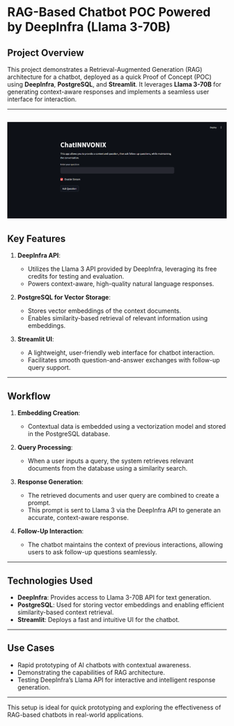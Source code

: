 # RAG-Based Chatbot POC Powered by DeepInfra (Llama 3-70B)

## Project Overview

This project demonstrates a Retrieval-Augmented Generation (RAG) architecture for a chatbot, deployed as a quick Proof of Concept (POC) using **DeepInfra**, **PostgreSQL**, and **Streamlit**. It leverages **Llama 3-70B** for generating context-aware responses and implements a seamless user interface for interaction.

---
![Alt Text](chatInnvonix_steamlit_app-12-04-2024_01_04_PM.png)
---

## Key Features

1. **DeepInfra API**: 
   - Utilizes the Llama 3 API provided by DeepInfra, leveraging its free credits for testing and evaluation.
   - Powers context-aware, high-quality natural language responses.

2. **PostgreSQL for Vector Storage**:
   - Stores vector embeddings of the context documents.
   - Enables similarity-based retrieval of relevant information using embeddings.

3. **Streamlit UI**:
   - A lightweight, user-friendly web interface for chatbot interaction.
   - Facilitates smooth question-and-answer exchanges with follow-up query support.

---

## Workflow

1. **Embedding Creation**:
   - Contextual data is embedded using a vectorization model and stored in the PostgreSQL database.

2. **Query Processing**:
   - When a user inputs a query, the system retrieves relevant documents from the database using a similarity search.

3. **Response Generation**:
   - The retrieved documents and user query are combined to create a prompt.
   - This prompt is sent to Llama 3 via the DeepInfra API to generate an accurate, context-aware response.

4. **Follow-Up Interaction**:
   - The chatbot maintains the context of previous interactions, allowing users to ask follow-up questions seamlessly.

---

## Technologies Used

- **DeepInfra**: Provides access to Llama 3-70B API for text generation.
- **PostgreSQL**: Used for storing vector embeddings and enabling efficient similarity-based context retrieval.
- **Streamlit**: Deploys a fast and intuitive UI for the chatbot.

---

## Use Cases

- Rapid prototyping of AI chatbots with contextual awareness.
- Demonstrating the capabilities of RAG architecture.
- Testing DeepInfra’s Llama API for interactive and intelligent response generation.

---

This setup is ideal for quick prototyping and exploring the effectiveness of RAG-based chatbots in real-world applications.
